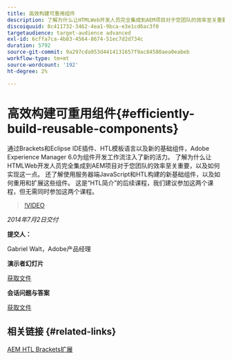 ```yaml
---
title: 高效构建可重用组件
description: 了解为什么让HTMLWeb开发人员完全集成到AEM项目对于您团队的效率至关重要，以及如何实现这一点。 还了解使用服务器端JavaScript和HTL构建的新基础组件，以及如何重用和扩展这些组件。
discoiquuid: 8c411732-3462-4ea1-9bca-e3e1cd6ac3f0
targetaudience: target-audience advanced
exl-id: 6cffa7ca-4b83-4564-8674-51ec7d2d734c
duration: 5792
source-git-commit: 9a297cda953d4414131657f9ac84580aea0eabeb
workflow-type: tm+mt
source-wordcount: '192'
ht-degree: 2%

---
```


# 高效构建可重用组件{#efficiently-build-reusable-components}

通过Brackets和Eclipse IDE插件、HTL模板语言以及新的基础组件，Adobe Experience Manager 6.0为组件开发工作流注入了新的活力。 了解为什么让HTMLWeb开发人员完全集成到AEM项目对于您团队的效率至关重要，以及如何实现这一点。 还了解使用服务器端JavaScript和HTL构建的新基础组件，以及如何重用和扩展这些组件。 这是“HTL简介”的后续课程，我们建议参加这两个课程，但无需同时参加这两个课程。

>[!VIDEO](https://video.tv.adobe.com/v/19503/?quality=9)

*2014年7月2日交付*

**提交人：**

Gabriel Walt，Adobe产品经理

**演示者幻灯片**

[获取文件](assets/efficiently-build-reusable-components.pdf)

**会话问题与答案**

[获取文件](assets/efficiently-build-reusable-components-q-a.pdf)

## 相关链接 {#related-links}

[AEM HTL Brackets扩展](https://github.com/Adobe-Marketing-Cloud/aem-brackets-extension#AEM6#BeautifulMarkup)

<!--
[Get back to the Overview](https://helpx.adobe.com/experience-manager/kt/eseminars/gems/aem-index.html)
-->
